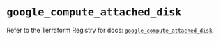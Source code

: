 # `google_compute_attached_disk`

Refer to the Terraform Registry for docs: [`google_compute_attached_disk`](https://registry.terraform.io/providers/hashicorp/google/6.5.0/docs/resources/compute_attached_disk).
